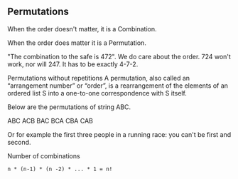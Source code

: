 ## Permutations
When the order doesn't matter, it is a Combination.

When the order does matter it is a Permutation.

"The combination to the safe is 472". We do care about the order. 724 won't work, nor will 247. It has to be exactly 4-7-2.

Permutations without repetitions
A permutation, also called an “arrangement number” or “order”, is a rearrangement of the elements of an ordered list S into a one-to-one correspondence with S itself.

Below are the permutations of string ABC.

ABC ACB BAC BCA CBA CAB

Or for example the first three people in a running race: you can't be first and second.

Number of combinations

`n * (n-1) * (n -2) * ... * 1 = n!`